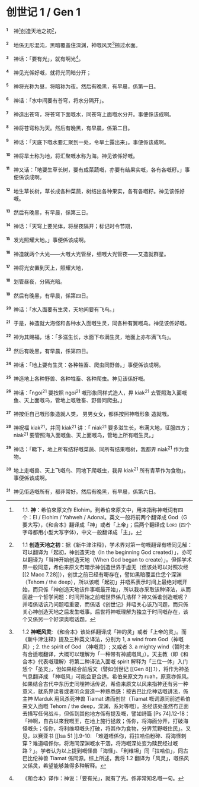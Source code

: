 # 创世记 1 / Gen 1

<style>
h6 {
    position: relative;
    left: 0%;
    top: 30px;
    line-height: 0px;
    margin-top: -20px;
    margin-right: 3px;
    font-family: var(--font-family-preview);
    font-weight: 500;
    font-size: 10px !important;
    font-weight: bold;
    font-style: normal;
}

sup {
  vertical-align: baseline;
  position: relative;
  top: -0.4em;
}

p {
  padding-left: 20px;
}

</style>

###### 1  

神[^god]创造天地之初[^1]，

###### 2 

地係无形混沌，黑暗覆盖住深渊，神嘅风灵[^wind]掠过水面。

###### 3 

神话：「要有光」，就有啊光[^light]。

###### 4 

神见光係好嘅，就将光同暗分开；

###### 5

神将光称为昼，将暗称为夜。然后有晚黑，有早晨，係第一日。

###### 6 

神话：「水中间要有苍穹，将水分隔开」。

###### 7 

神造出苍穹，将苍穹下面嘅水，同苍穹上面嘅水分开。事便係该成啊。

###### 8 

神将苍穹称为天。然后有晚黑，有早晨，係第二日。

###### 9 

神话：「天底下嘅水要汇聚到一处，令旱土露出来」。事便係该成啊。

###### 10 

神将旱土称为地，将汇聚嘅水称为海。神见该係好嘅。

###### 11 

神又话：「地要生草长树，要有成菜蔬嘅，亦要有结果实嘅，各有各嘅籽。」事便係该成啊。

###### 12 

地生草长树，草长成各种菜蔬，树结出各种果实，各有各嘅籽。神见该係好嘅。

###### 13 

然后有晚黑，有早晨，係第三日。

###### 14 

神话：「天穹上要光体，将昼夜隔开；标记时令节期，

###### 15 

发光照耀大地。」事便係该成啊。

###### 16 

神造就两个大光——大嘅大光管昼，细嘅大光管夜——又造就群星。

###### 17 

神将光安置到天上，照耀大地，

###### 18 

划管昼夜，分隔光暗。

###### 19 

然后有晚黑，有早晨，係第四日。

###### 20 

神话：「水入面要有生灵，天地间要有飞鸟。」
###### 21 

于是，神造就大海怪和各种水入面嘅生灵，同各种有翼嘅鸟。神见该係好嘅。

###### 22 

神为其赐福，话：「多滋生长，水面下布满生灵，地面上亦布满飞鸟」。

###### 23 

然后有晚黑，有早晨，係第四日。

###### 24 

神话：「地上要有生灵：各种牲畜、爬虫同野兽。」事便係该成啊。

###### 25 

神造地上各种野兽、各种牲畜、各种爬虫。神见该係好嘅。

###### 26 

神话：「ngoi<sup>21</sup> 要按照 ngoi<sup>21</sup> 嘅形象同样式造人，畀 kiak<sup>21</sup> 去管照海入面嘅鱼、天上面嘅鸟，管地上嘅牲畜、野兽同爬虫。」

###### 27 

神按佢自己嘅形象造就人类，
男男女女，都係按照神嘅形象
造就嘅。

###### 28 

神祝福 kiak<sup>21</sup>，并同 kiak<sup>21</sup> 讲：「 niak<sup>21</sup> 要多滋生长，布满大地，征服四方；niak<sup>21</sup> 要管照海入面嘅鱼、天上面嘅鸟，管地上所有嘅生灵。」

###### 29 

神话：「睇下，地上所有结籽嘅菜蔬、同所有结果嘅树，我都畀 niak<sup>21</sup> 作为食物。

###### 30 

地上走嘅兽、天上飞嘅鸟、同地下爬嘅虫，我畀 kiak<sup>21</sup> 所有青草作为食物」。事便係该成啊。

###### 31 

神见佢造嘅所有，都非常好。然后有晚黑，有早晨，係第六日。
  
[^god]: 1.1. __神__：希伯來原文作 Elohim。到希伯來原文中，用来指称神嘅词有四个：El / Elohim / Yahweh / Adonai。英文一般将前两个翻译成 God（G 要大写），《和合本》翻译成「神」或者「上帝」；后两个翻译成 <span style="font-variant: small-caps">Lord</span> (四个字母都用小型大写字体)，中文一般翻译成「主」。
[^1]: 1.1 __创造天地之初__：据《新牛津注释》，学术界对第一句嘅翻译有唔同见解：可以翻译为「起初，神创造天地（In the beginning God created）」，亦可以翻译为「当神开始创造天地（When God began to create）」。但係学术界一般同意，希伯来原文冇暗示神创造世界于虚无（但该处可以对照次经 [[2 Macc 7.28]]），创世之前已经有嘢存在，譬如黑暗覆盖住恁个深渊（Tehom / the deep），所以该嘅「起初」并唔系表示时间上最绝对嘅开始，而只係「神创造天地该件事嘅最开始」，所以我亦采取该种译法，从而回避一个哲学问题：时间开始之前嘅世界係几浩样？神又係谁创造嘅呢？并唔係话该乃问题唔重要，而係话《创世记》并唔关心该乃问题，而只係关心神创造天地之后发生嘅事。后世将神嘅理解为独立于时间嘅存在，该个又係另一个好深奥嘅话题。
[^wind]: 1.2 __神嘅风灵__: 《和合本》该处係翻译成「神的灵」或者「上帝的灵」。而《新牛津注释》提及三种英文译法，分别为 1, a wind from God（神嘅风）; 2. the spirit of God （神嘅灵）; 又或者 3. a mighty wind（暂时未有合适嘅翻译，大概可以理解为「一种带有神威嘅风」）。天主教（即《和合本》代表嘅理解）将第二种译法入面嘅 spirit 解释为「三位一体」入门恁个「圣灵」，但如果结合前后文（譬如创世记 [[Gen 8]].1），将作为神圣气息翻译成 「神嘅风」可能会更合适。希伯来原文为 ruah，原意亦係风。如果结合古代中东历史同埋神话传说，希伯来原文以风来指神还有另一种意义，就系畀读者或者听众营造一种熟悉感：按古巴比伦神话嘅讲法，係主神 Marduk 用风杀死神兽 Tiamat 进而创世（Tiamat 嘅词源同前述希伯来文入面嘅 Tehom / the deep，深渊，系对等嘅）。圣经该处虽然冇正面去描写任何战斗，但係到其他地方係有提及嘅，譬如詩篇 [Ps 74].12-18：「神啊，自古以來我嘅王，在地上施行拯救；係你，将海面分开，打破海怪嘅头；係你，将利维坦嘅头打破，将其作为食物，分畀荒野嘅住民」。又见，以赛亚书 [[Isa 51 ]].9-10: 「难道唔係你，将拉哈伯粉碎、将海怪刺穿？难道唔係你，将海同深渊嘅水干涸，将海嘅深处变为赎民经过嘅路？」。学者认为以上提到嘅怪兽「海怪」、「利维坦」同「拉哈伯」，同古巴比伦神兽 Tiamat 係同源。综上所述，我将 1.2 翻译为「风灵」，嘅係风又係灵，希望能够兼得多种解释。
[^light]: 《和合本》译作：神说：「要有光」，就有了光。係非常知名嘅一句。

